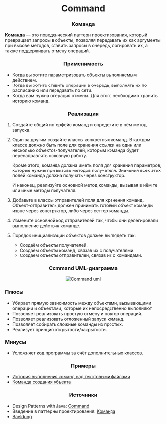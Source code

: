 <h1 align="center">
   Command
</h1>
<h3 align="center">
   Команда
</h3>

**Команда** — это поведенческий паттерн проектирования, который превращает запросы в объекты, позволяя передавать их как
аргументы при вызове методов, ставить запросы в очередь, логировать их, а также поддерживать отмену операций.

<h3 align="center">
   Применимость
</h3>

- Когда вы хотите параметризовать объекты выполняемым действием.
- Когда вы хотите ставить операции в очередь, выполнять их по расписанию или передавать по сети.
- Когда вам нужна операция отмены. Для этого необходимо хранить историю команд.

<h3 align="center">
   Реализация
</h3>

1. Создайте общий интерфейс команд и определите в нём метод запуска.
2. Один за другим создайте классы конкретных команд. В каждом классе должно быть поле для хранения ссылки на один или
   несколько объектов-получателей, которым команда будет перенаправлять основную работу.

   Кроме этого, команда должна иметь поля для хранения параметров, которые нужны при вызове методов получателя. Значения
   всех этих полей команда должна получать через конструктор.

   И наконец, реализуйте основной метод команды, вызывая в нём те или иные методы получателя.
3. Добавьте в классы отправителей поля для хранения команд. Объект-отправитель должен принимать готовый объект команды
   извне через конструктор, либо через сеттер команды.
4. Измените основной код отправителей так, чтобы они делегировали выполнение действия команде.
5. Порядок инициализации объектов должен выглядеть так:
    - Создаём объекты получателей.
    - Создаём объекты команд, связав их с получателями.
    - Создаём объекты отправителей, связав их с командами.

<h3 align="center">
   Command UML-диаграмма
</h3>

<p align="center">
   <img src=https://github.com/evilpeopletyranny/JavaDesignPatterns/blob/main/src/patterns/behavior/command/diagram.png alt="Command uml">
</p>

<h3>Плюсы</h3>

- Убирает прямую зависимость между объектами, вызывающими операции и объектами, которые их непосредственно выполняют
- Позволяет реализовать простую отмену и повтор операций.
- Позволяет реализовать отложенный запуск команд.
- Позволяет собирать сложные команды из простых.
- Реализует принцип открытости/закрытости.

<h3>Минусы</h3>

- Усложняет код программы за счёт дополнительных классов.

<h3 align="center">
   Примеры
</h3>

- [История выполнения команд над текстовыми файлами](https://github.com/evilpeopletyranny/JavaDesignPatterns/blob/main/src/patterns/behavior/command/code/textoperation)
- [Команда создания объекта](https://github.com/evilpeopletyranny/JavaDesignPatterns/blob/main/src/patterns/behavior/command/code/create)

<h3 align="center">
   Источники
</h3>

- Design Patterns with
  Java: [Command](https://github.com/evilpeopletyranny/JavaDesignPatterns/blob/main/src/patterns/behavior/command/books/Olaf%20Musch%20EN.pdf)
- Введение в паттерны
  проектирования: [Команда](https://github.com/evilpeopletyranny/JavaDesignPatterns/blob/main/src/patterns/behavior/command/books/Alexander%20Shvets%20RU.pdf)
- [Baeldung](https://www.baeldung.com/java-command-pattern)